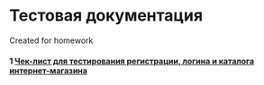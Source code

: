 # Тестовая документация

Created for homework

#### 1 [Чек-лист для тестирования регистрации, логина и каталога интернет-магазина](https://docs.google.com/spreadsheets/d/1TJpB_hukSYngEqNmjjWYMJUEezgUZL75UFEuRKpeA9k/edit?pli=1#gid=0)

